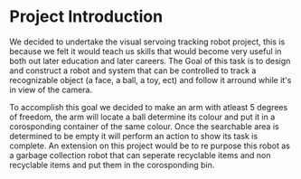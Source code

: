 # Project Introduction
We decided to undertake the visual servoing tracking robot project, this is because we felt it would teach us skills that would become very useful in both out later education and later careers. The Goal of this task is to design and construct a robot and system that can be controlled to track a recognizable object (a face, a ball, a toy, ect) and follow it arround while it's in view of the camera.

To accomplish this goal we decided to make an arm with atleast 5 degrees of freedom, the arm will locate a ball determine its colour and put it in a corosponding container of the same colour. Once the searchable area is determined to be empty it will perform an action to show its task is complete. An extension on this project would be to re purpose this robot as a garbage collection robot that can seperate recyclable items and non recyclable items and put them in the corosponding bin.
